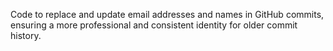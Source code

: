 Code to replace and update email addresses and names in GitHub commits, ensuring a more professional and consistent identity for older commit history.
